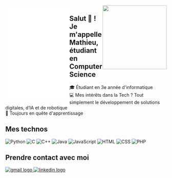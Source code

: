 <img align="left" height="300" width="200" src="logo.gif"/>
<img align="right" height="200" width="200" src="https://media3.giphy.com/media/v1.Y2lkPTc5MGI3NjExZmhxMjRwNDFnYndpOXFxZWxlZmN5dW10aTRtenpncmh2anpmc2IzeCZlcD12MV9pbnRlcm5hbF9naWZfYnlfaWQmY3Q9cw/3iyKHMIKg5VWG6qHUm/giphy.gif"/>


<h2 align="left">Salut 👋 ! Je m'appelle Mathieu, étudiant en Computer Science </h2>

<div align="left">
  <p>🎓 Étudiant en 3e année d'informatique<br>💻 Mes intérêts dans la Tech ? Tout simplement le développement de solutions digitales, d’IA et de robotique<br>🚀 Toujours en quête d'apprentissage</p>
</div>

## Mes technos

<div align="left">
  <img src="https://cdn.jsdelivr.net/gh/devicons/devicon/icons/python/python-original.svg" height="30"  width="50"  alt="Python" />
  <img src="https://cdn.jsdelivr.net/gh/devicons/devicon/icons/c/c-original.svg" height="30" width="50" alt="C" />
  <img src="https://cdn.jsdelivr.net/gh/devicons/devicon/icons/cplusplus/cplusplus-original.svg" height="30" width="50" alt="C++" />
  <img src="https://cdn.jsdelivr.net/gh/devicons/devicon/icons/java/java-original.svg" height="30" width="50" alt="Java" />
  <img src="https://cdn.jsdelivr.net/gh/devicons/devicon/icons/javascript/javascript-original.svg" height="30" width="50" alt="JavaScript" />
  <img src="https://cdn.jsdelivr.net/gh/devicons/devicon/icons/html5/html5-original.svg" height="30" width="50" alt="HTML" />
  <img src="https://cdn.jsdelivr.net/gh/devicons/devicon/icons/css3/css3-original.svg" height="30" width="50" alt="CSS" />
  <img src="https://cdn.jsdelivr.net/gh/devicons/devicon/icons/php/php-original.svg" height="30" width="50" alt="PHP" />
</div>


## Prendre contact avec moi 

<a href="mailto:mathieu.rl.baba@gmail.com" target="_blank">
    <img src="https://img.shields.io/static/v1?message=Gmail&logo=gmail&label=&color=D14836&logoColor=white&labelColor=&style=for-the-badge" height="35" alt="gmail logo" />
  </a>
  <a href="https://www.linkedin.com/in/mathieubaba" target="_blank">
    <img src="https://img.shields.io/static/v1?message=LinkedIn&logo=linkedin&label=&color=0077B5&logoColor=white&labelColor=&style=for-the-badge" height="35" alt="linkedin logo" />
  </a>



<br clear="both">




